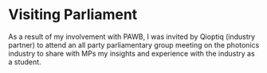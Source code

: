 
# Visiting Parliament

As a result of my involvement with PAWB, I was invited by Qioptiq (industry partner) to attend an all party parliamentary group meeting on the photonics industry to share with MPs my insights and experience with the industry as a student.
